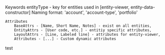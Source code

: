 Keywords
    entityType - key for entities used in [entity-viewer, entity-data-constructor]
    Naming format:
        'account',
        'account-type',
        'portfolio'
        
    Attributes
        BaseAttrs - [Name, Short Name, Notes] - exist on all entities,
        EntityAttrs - [User code, etc.] - entitiy specific attributes,
        LayoutAttrs - [Line, Labeled line] - attributes for entity-viewer,
        Attributes - [...] - Custom dynamic attributes
test